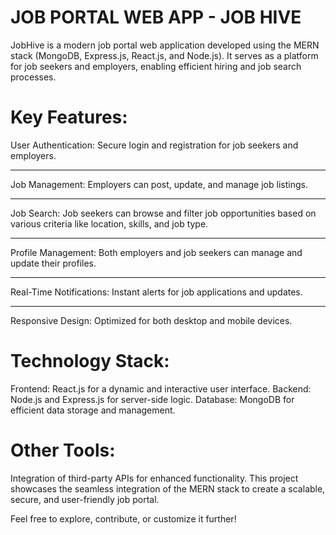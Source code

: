 # JOB PORTAL WEB APP - JOB HIVE

JobHive is a modern job portal web application developed using the MERN stack (MongoDB, Express.js, React.js, and Node.js). It serves as a platform for job seekers and employers, enabling efficient hiring and job search processes.

# Key Features:
User Authentication: Secure login and registration for job seekers and employers.
<hr>
Job Management: Employers can post, update, and manage job listings.
<hr>
Job Search: Job seekers can browse and filter job opportunities based on various criteria like location, skills, and job type.
<hr>
Profile Management: Both employers and job seekers can manage and update their profiles.
<hr>
Real-Time Notifications: Instant alerts for job applications and updates.
<hr>
Responsive Design: Optimized for both desktop and mobile devices.

# Technology Stack:
Frontend: React.js for a dynamic and interactive user interface.
Backend: Node.js and Express.js for server-side logic.
Database: MongoDB for efficient data storage and management.
# Other Tools: 
Integration of third-party APIs for enhanced functionality.
This project showcases the seamless integration of the MERN stack to create a scalable, secure, and user-friendly job portal.

Feel free to explore, contribute, or customize it further!